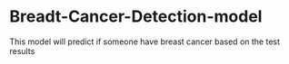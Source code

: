 # Breadt-Cancer-Detection-model
This model will predict if someone have breast cancer based on the test results
